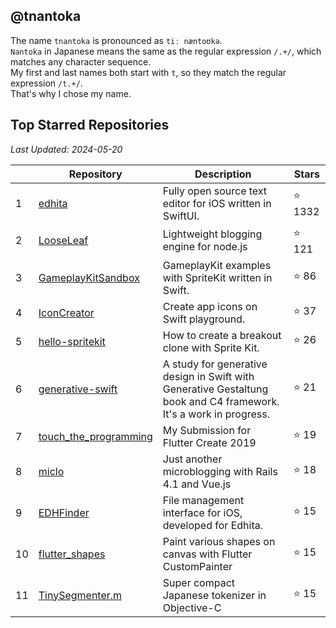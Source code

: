 ## @tnantoka

The name `tnantoka` is pronounced as `tiː næntoʊkə`.  
`Nantoka` in Japanese means the same as the regular expression `/.+/`, which matches any character sequence.   
My first and last names both start with `t`, so they match the regular expression `/t.+/`.  
That's why I chose my name.

## Top Starred Repositories

*Last Updated: 2024-05-20*

| | Repository | Description | Stars |
| --- | --- | --- | --- |
| 1 | [edhita](https://github.com/tnantoka/edhita) | Fully open source text editor for iOS written in SwiftUI. | :star: 1332 |
| 2 | [LooseLeaf](https://github.com/tnantoka/LooseLeaf) | Lightweight blogging engine for node.js | :star: 121 |
| 3 | [GameplayKitSandbox](https://github.com/tnantoka/GameplayKitSandbox) | GameplayKit examples with SpriteKit written in Swift. | :star: 86 |
| 4 | [IconCreator](https://github.com/tnantoka/IconCreator) | Create app icons on Swift playground. | :star: 37 |
| 5 | [hello-spritekit](https://github.com/tnantoka/hello-spritekit) | How to create a breakout clone with Sprite Kit. | :star: 26 |
| 6 | [generative-swift](https://github.com/tnantoka/generative-swift) | A study for generative design in Swift with Generative Gestaltung book and C4 framework. It's a work in progress.  | :star: 21 |
| 7 | [touch_the_programming](https://github.com/tnantoka/touch_the_programming) | My Submission for Flutter Create 2019 | :star: 19 |
| 8 | [miclo](https://github.com/tnantoka/miclo) | Just another microblogging with Rails 4.1 and Vue.js | :star: 18 |
| 9 | [EDHFinder](https://github.com/tnantoka/EDHFinder) | File management interface for iOS, developed for Edhita. | :star: 15 |
| 10 | [flutter_shapes](https://github.com/tnantoka/flutter_shapes) | Paint various shapes on canvas with Flutter CustomPainter | :star: 15 |
| 11 | [TinySegmenter.m](https://github.com/tnantoka/TinySegmenter.m) | Super compact Japanese tokenizer in Objective-C | :star: 15 |
